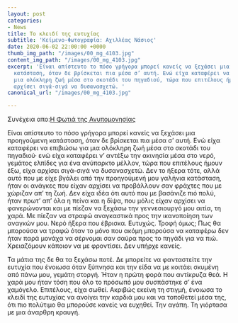 ```yaml
---
layout: post
categories:
- News
title: Το κλειδί της ευτυχίας
subtitle: 'Κείμενο-Φωτογραφία: Αχιλλέας Νάσιος'
date: 2020-06-02 22:00:00 +0000
thumb_img_path: "/images/00_mg_4103.jpg"
content_img_path: "/images/00_mg_4103.jpg"
excerpt: 'Είναι απίστευτο το πόσο γρήγορα μπορεί κανείς να ξεχάσει μια προηγούμενη
  κατάσταση, όταν δε βρίσκεται πια μέσα σ’ αυτή. Ενώ είχα καταφέρει να επιβιώσω για
  μια ολόκληρη ζωή μέσα στο σκοτάδι του πηγαδιού, τώρα που επιτέλους ήμουν έξω, είχα
  αρχίσει σιγά-σιγά να δυσανασχετώ. '
canonical_url: "/images/00_mg_4103.jpg"

---
```

Συνέχεια απο:<a href="https://hocusphotus.com/posts/anodus-13/" target="blank">Η Φωτιά της Ανυπομονησίας</a>

Είναι απίστευτο το πόσο γρήγορα μπορεί κανείς να ξεχάσει μια προηγούμενη κατάσταση, όταν δε βρίσκεται πια μέσα σ’ αυτή. Ενώ είχα καταφέρει να επιβιώσω για μια ολόκληρη ζωή μέσα στο σκοτάδι του πηγαδιού· ενώ είχα καταφέρει ν’ αντέξω την ακινησία μέσα στο νερό, γεμάτος ελπίδες για ένα ανύπαρκτο μέλλον, τώρα που επιτέλους ήμουν έξω, είχα αρχίσει σιγά-σιγά να δυσανασχετώ. Δεν το ήξερα τότε, αλλά αυτό που με είχε βγάλει από την προηγούμενή μου γαλήνια κατάσταση, ήταν οι ανάγκες που είχαν αρχίσει να προβάλλουν σαν φράχτες που με χώριζαν απ’ τη ζωή. Δεν είχα ιδέα ότι αυτό που με βασάνιζε πιό πολύ, ήταν πρωτ’ απ’ όλα η πείνα και η δίψα, που μόλις είχαν αρχίσει να φανερώνονται και με πίεζαν να ξεχάσω την γεννεσιουργό μου αιτία, τη χαρά. Με πίεζαν να στραφώ αναγκαστικά προς την ικανοποίηση των αναγκών μου. Νερό ήξερα που έβρισκα. Ευτυχώς. Τροφή όμως; Πως θα μπορούσα να τραφώ όταν το μόνο που ακόμη μπορούσα να καταφέρω δεν ήταν παρά μονάχα να σέρνομαι σαν σαύρα προς το πηγάδι για να πιώ. Χρειαζόμουν κάποιον να με φροντίσει. Δεν υπήρχε κανείς.

Τα μάτια της δε θα τα ξεχάσω ποτέ. Δε μπορείτε να φανταστείτε την ευτυχία που ένοιωσα όταν ξύπνησα και την είδα να με κοιτάει σκυμένη από πάνω μου, γεμάτη στοργή. Ήταν η πρώτη φορά που αντίκρυζα θεά. Η χαρά μου ήταν τόση που όλο το πρόσωπό μου συσπάστηκε σ’ ένα χαμόγελο. Επιτέλους, είχα σωθεί. Ακριβώς εκείνη τη στιγμή, ένοιωσα το κλειδί της ευτυχίας να ανοίγει την καρδιά μου και να τοποθετεί μέσα της, ότι πιο πολύτιμο θα μπορούσε κανείς να ευχηθεί. Την αγάπη. Τη γιόρτασα με μια άναρθρη κραυγή.